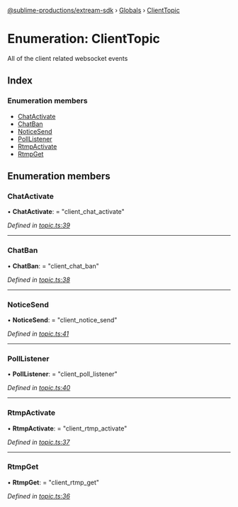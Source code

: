 [@sublime-productions/extream-sdk](../README.md) › [Globals](../globals.md) › [ClientTopic](clienttopic.md)

# Enumeration: ClientTopic

All of the client related websocket events

## Index

### Enumeration members

* [ChatActivate](clienttopic.md#chatactivate)
* [ChatBan](clienttopic.md#chatban)
* [NoticeSend](clienttopic.md#noticesend)
* [PollListener](clienttopic.md#polllistener)
* [RtmpActivate](clienttopic.md#rtmpactivate)
* [RtmpGet](clienttopic.md#rtmpget)

## Enumeration members

###  ChatActivate

• **ChatActivate**: = "client_chat_activate"

*Defined in [topic.ts:39](https://github.com/Extream-SaaS/ex-sdk/blob/ff4c1d0/src/topic.ts#L39)*

___

###  ChatBan

• **ChatBan**: = "client_chat_ban"

*Defined in [topic.ts:38](https://github.com/Extream-SaaS/ex-sdk/blob/ff4c1d0/src/topic.ts#L38)*

___

###  NoticeSend

• **NoticeSend**: = "client_notice_send"

*Defined in [topic.ts:41](https://github.com/Extream-SaaS/ex-sdk/blob/ff4c1d0/src/topic.ts#L41)*

___

###  PollListener

• **PollListener**: = "client_poll_listener"

*Defined in [topic.ts:40](https://github.com/Extream-SaaS/ex-sdk/blob/ff4c1d0/src/topic.ts#L40)*

___

###  RtmpActivate

• **RtmpActivate**: = "client_rtmp_activate"

*Defined in [topic.ts:37](https://github.com/Extream-SaaS/ex-sdk/blob/ff4c1d0/src/topic.ts#L37)*

___

###  RtmpGet

• **RtmpGet**: = "client_rtmp_get"

*Defined in [topic.ts:36](https://github.com/Extream-SaaS/ex-sdk/blob/ff4c1d0/src/topic.ts#L36)*
